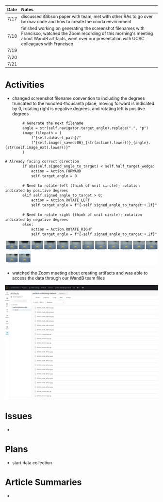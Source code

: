 | Date   | Notes
| :----- | :-------------------------------
|7/17 | discussed iGibson paper with team, met with other RAs to go over boxnav code and how to create the conda environment
|7/18 | finished working on generating the screenshot filenames with Francisco, watched the Zoom recording of this morning's meeting about WandB artifacts, went over our presentation with UCSC colleagues with Francisco
|7/19 | 
|7/20 | 
|7/21 | 

# Activities

- changed screenshot filename convention to including the degrees truncated to the hundred-thousanth place; moving forward is indicated by 0, rotating right is negative degrees, and rotating left is positive degrees

```
        # Generate the next filename
        angle = str(self.navigator.target_angle).replace(".", "p")
        image_filepath = (
            f"{self.dataset_path}/"
            f"{self.images_saved:06}_{str(action).lower()}_{angle}.{str(self.image_ext).lower()}"
        )
```
```
# Already facing correct direction
        if abs(self.signed_angle_to_target) < self.half_target_wedge:
            action = Action.FORWARD
            self.target_angle = 0

        # Need to rotate left (think of unit circle); rotation indicated by positive degrees
        elif self.signed_angle_to_target > 0:
            action = Action.ROTATE_LEFT
            self.target_angle = f"{-self.signed_angle_to_target:+.2f}"

        # Need to rotate right (think of unit circle); rotation indicated by negative degrees
        else:
            action = Action.ROTATE_RIGHT
            self.target_angle = f"{-self.signed_angle_to_target:+.2f}"
```
![Filenames](/assets/2023-07-24/filenames.png)

- watched the Zoom meeting about creating artifacts and was able to access the data through our WandB team files

![Artifacts](/assets/2023-07-24/teamartifacts.png)

# Issues


-
# Plans
- start data collection

# Article Summaries

- 
